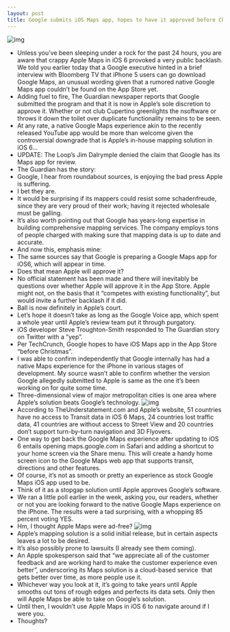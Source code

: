 ```yaml
---
layout: post
title: Google submits iOS Maps app, hopes to have it approved before Christmas
---
```

![img](http://media.idownloadblog.com/wp-content/uploads/2012/09/Google-Maps-vs-Apple-Maps-satelite-imagery.jpeg)
* Unless you’ve been sleeping under a rock for the past 24 hours, you are aware that crappy Apple Maps in iOS 6 provoked a very public backlash. We told you earlier today that a Google executive hinted in a brief interview with Bloomberg TV that iPhone 5 users can go download Google Maps, an unusual wording given that a rumored native Google Maps app couldn’t be found on the App Store yet.
* Adding fuel to fire, The Guardian newspaper reports that Google submitted the program and that it is now in Apple’s sole discretion to approve it. Whether or not club Cupertino greenlights the nsoftware or throws it down the toilet over duplicate functionality remains to be seen.
* At any rate, a native Google Maps experience akin to the recently released YouTube app would be more than welcome given the controversial downgrade that is Apple’s in-house mapping solution in iOS 6…
* UPDATE: The Loop’s Jim Dalrymple denied the claim that Google has its Maps app for review.
* The Guardian has the story:
* Google, I hear from roundabout sources, is enjoying the bad press Apple is suffering.
* I bet they are.
* It would be surprising if its mappers could resist some schadenfreude, since they are very proud of their work; having it rejected wholesale must be galling.
* It’s also worth pointing out that Google has years-long expertise in building comprehensive mapping services. The company employs tons of people charged with making sure that mapping data is up to date and accurate.
* And now this, emphasis mine:
* The same sources say that Google is preparing a Google Maps app for iOS6, which will appear in time.
* Does that mean Apple will approve it?
* No official statement has been made and there will inevitably be questions over whether Apple will approve it in the App Store. Apple might not, on the basis that it “competes with existing functionality”, but would invite a further backlash if it did.
* Ball is now definitely in Apple’s court.
* Let’s hope it doesn’t take as long as the Google Voice app, which spent a whole year until Apple’s review team put it through purgatory.
* iOS developer Steve Troughton-Smith responded to The Guardian story on Twitter with a “yep”.
* Per TechCrunch, Google hopes to have iOS Maps app in the App Store “before Christmas”.
* I was able to confirm independently that Google internally has had a native Maps experience for the iPhone in various stages of development. My source wasn’t able to confirm whether the version Google allegedly submitted to Apple is same as the one it’s been working on for quite some time.
* Three-dimensional view of major metropolitan cities is one area where Apple’s solution beats Google’s technology.
![img](http://media.idownloadblog.com/wp-content/uploads/2012/08/Google-vs-Apple-Maps-3D.png)
* According to TheUnderstatement.com and Apple’s website, 51 countries have no access to Transit data in iOS 6 Maps, 24 countries lost traffic data, 41 countries are without access to Street View and 20 countries don’t support turn-by-turn navigation and 3D Flyovers.
* One way to get back the Google Maps experience after updating to iOS 6 entails opening maps.google.com in Safari and adding a shortcut to your home screen via the Share menu. This will create a handy home screen icon to the Google Maps web app that supports transit, directions and other features.
* Of course, it’s not as smooth or pretty an experience as stock Google Maps iOS app used to be.
* Think of it as a stopgap solution until Apple approves Google’s software.
* We ran a little poll earlier in the week, asking you, our readers, whether or not you are looking forward to the native Google Maps experience on the iPhone. The results were a tad surprising, with a whopping 85 percent voting YES.
* Hm, I thought Apple Maps were ad-free?
![img](http://media.idownloadblog.com/wp-content/uploads/2012/09/Apple-Maps-Brave-ad.jpg)
* Apple’s mapping solution is a solid initial release, but in certain aspects leaves a lot to be desired.
* It’s also possibly prone to lawsuits (I already see them coming).
* An Apple spokesperson said that “we appreciate all of the customer feedback and are working hard to make the customer experience even better”, underscoring its Maps solution is a cloud-based service  that gets better over time, as more people use it.
* Whichever way you look at it, it’s going to take years until Apple smooths out tons of rough edges and perfects its data sets. Only then will Apple Maps be able to take on Google’s solution.
* Until then, I wouldn’t use Apple Maps in iOS 6 to navigate around if I were you.
* Thoughts?


